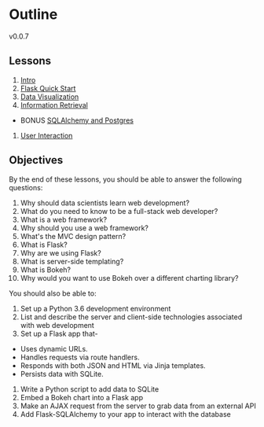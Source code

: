 # Outline

v0.0.7

## Lessons

1. [Intro](lessons/01-intro.md)
1. [Flask Quick Start](lessons/02-flask.md)
1. [Data Visualization](lessons/03-visualization.md)
1. [Information Retrieval](lessons/04-retrieval.md)
  - BONUS [SQLAlchemy and Postgres](lessons/bonus/sqlalchemy.md)
1. [User Interaction](lessons/05-interaction.md)

## Objectives

By the end of these lessons, you should be able to answer the following questions:

1. Why should data scientists learn web development?
1. What do you need to know to be a full-stack web developer?
1. What is a web framework?
1. Why should you use a web framework?
1. What's the MVC design pattern?
1. What is Flask?
1. Why are we using Flask?
1. What is server-side templating?
1. What is Bokeh?
1. Why would you want to use Bokeh over a different charting library?

You should also be able to:

1. Set up a Python 3.6 development environment
1. List and describe the server and client-side technologies associated with web development
1. Set up a Flask app that-
  - Uses dynamic URLs.
  - Handles requests via route handlers.
  - Responds with both JSON and HTML via Jinja templates.
  - Persists data with SQLite.
1. Write a Python script to add data to SQLite
1. Embed a Bokeh chart into a Flask app
1. Make an AJAX request from the server to grab data from an external API
1. Add Flask-SQLAlchemy to your app to interact with the database
